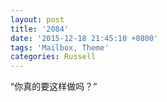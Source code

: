 ```yaml
---
layout: post
title: '2084'
date: '2015-12-18 21:45:10 +0800'
tags: 'Mailbox, Theme'
categories: Russell
---
```

“你真的要这样做吗？”